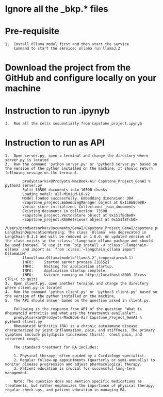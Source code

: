 # Ignore all the _bkp.* files
# Pre-requisite
    1.  Install Ollama model first and then start the service
        Command to start the service: ollama run llama3.2

# Download the project from the GitHub and configure locally on your machine 

# Instruction to run .ipynyb
    1.  Run all the cells sequentially from capstone_project.ipynyb

# Instruction to run as API
    1.  Open server.py, open a terminal and change the directory where server.py is located
    2.  Run the command 'python server.py' or 'python3 server.py' based on the version of the python installed on the machine. It should return following message on the terminal.
    
            prodyotsarkar@Prodyots-MacBook-Air Capstone_Project_GenAI % python3 server.py        
            Split 10500 documents into 10500 chunks
            Loading model: all-MiniLM-L6-v2
            Model loaded successfully. Embedding dimension: 384
            <capstone_project.EmbeddingManager object at 0x110b8c980>
            Vector store initialized. Collection: json_documents
            Existing documents in collection: 73500
            <capstone_project.VectorStore object at 0x151f8dbe0>
            <capstone_project.RAGRetriever object at 0x151f8fcb0>
            /Users/prodyotsarkar/Documents/GenAI/Capstone_Project_GenAI/capstone_project.py:313: LangChainDeprecationWarning: The class `Ollama` was deprecated in LangChain 0.3.1 and will be removed in 1.0.0. An updated version of the class exists in the :class:`~langchain-ollama package and should be used instead. To use it run `pip install -U :class:`~langchain-ollama` and import as `from :class:`~langchain_ollama import OllamaLLM``.
            llm=ollama.Ollama(model="llama3.2",temperature=0.1)
            INFO:     Started server process [18552]
            INFO:     Waiting for application startup.
            INFO:     Application startup complete.
            INFO:     Uvicorn running on http://localhost:8005 (Press CTRL+C to quit)
    3.  Open client.py, open another terminal and change the directory where client.py is located
    4.  Run the command 'python client.py' or 'python3 client.py' based on the version of the python installed on the machine.
    5.  The API should answer based on the question asked in client.py.

        Following is the response from API of the question "What is Rheumatoid Arthritis and what are the treatments available?".
        prodyotsarkar@Prodyots-MacBook-Air Capstone_Project_GenAI % python3 client.py               
        Rheumatoid Arthritis (RA) is a chronic autoimmune disease characterized by joint inflammation, pain, and stiffness. The primary symptoms include polydipsia (increased thirst), chest pain, and recurrent cough.

        The standard treatment for RA includes:

        1. Physical therapy, often guided by a Cardiology specialist.
        2. Regular follow-up appointments (quarterly or semi-annually) to monitor disease progression and adjust pharmacological therapy.
        3. Patient education is crucial for successful long-term management.

        Note: The question does not mention specific medications as treatments, but rather emphasizes the importance of physical therapy, regular check-ups, and patient education in managing RA.




